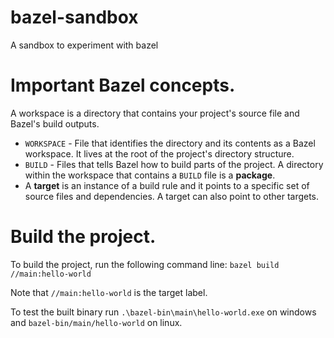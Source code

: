 # bazel-sandbox
A sandbox to experiment with bazel

# Important Bazel concepts.
A workspace is a directory that contains your project's source file and Bazel's build outputs.
- `WORKSPACE` - File that identifies the directory and its contents as a Bazel workspace. It lives at the root of the project's directory structure.
- `BUILD` - Files that tells Bazel how to build parts of the project. A directory within the workspace that contains a `BUILD` file is a **package**.
- A **target** is an instance of a build rule and it points to a specific set of source files and dependencies. A target can also point to other targets.

# Build the project.
To build the project, run the following command line:
`bazel build //main:hello-world`

Note that `//main:hello-world` is the target label.

To test the built binary run `.\bazel-bin\main\hello-world.exe` on windows and `bazel-bin/main/hello-world` on linux.